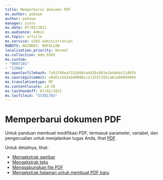 ```yaml
---
title: Memperbarui dokumen PDF
ms.author: pebaum
author: pebaum
manager: scotv
ms.date: 07/02/2021
ms.audience: Admin
ms.topic: article
ms.service: o365-administration
ROBOTS: NOINDEX, NOFOLLOW
localization_priority: Normal
ms.collection: Adm_O365
ms.custom:
- "9007101"
- "12066"
ms.openlocfilehash: 7a92f8deaf331b0dca4d3bc661e3a4dedc1140fb
ms.sourcegitcommit: a9eb1cb42da49898cc211557193ca61a00499084
ms.translationtype: MT
ms.contentlocale: id-ID
ms.lasthandoff: 07/02/2021
ms.locfileid: "53381703"
---
```

# <a name="update-pdf-documents"></a>Memperbarui dokumen PDF

Untuk panduan membuat modifikasi PDF, termasuk parameter, variabel, dan pengecualian untuk menjalankan tugas Anda, lihat [PDF](/power-automate/desktop-flows/actions-reference/pdf).

Untuk detailnya, lihat:

- [Mengekstrak gambar](/power-automate/desktop-flows/actions-reference/pdf#pdf-actions)
- [Mengekstrak teks](/power-automate/desktop-flows/actions-reference/pdf#extracttextfrompdfaction)
- [Menggabungkan file PDF](/power-automate/desktop-flows/actions-reference/pdf#mergefiles)
- [Mengekstrak halaman untuk membuat PDF baru](/power-automate/desktop-flows/actions-reference/pdf#extractpages)
